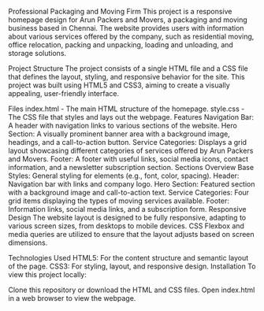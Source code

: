 Professional Packaging and Moving Firm
This project is a responsive homepage design for Arun Packers and Movers, a packaging and moving business based in Chennai. The website provides users with information about various services offered by the company, such as residential moving, office relocation, packing and unpacking, loading and unloading, and storage solutions.

Project Structure
The project consists of a single HTML file and a CSS file that defines the layout, styling, and responsive behavior for the site. This project was built using HTML5 and CSS3, aiming to create a visually appealing, user-friendly interface.

Files
index.html - The main HTML structure of the homepage.
style.css - The CSS file that styles and lays out the webpage.
Features
Navigation Bar: A header with navigation links to various sections of the website.
Hero Section: A visually prominent banner area with a background image, headings, and a call-to-action button.
Service Categories: Displays a grid layout showcasing different categories of services offered by Arun Packers and Movers.
Footer: A footer with useful links, social media icons, contact information, and a newsletter subscription section.
Sections Overview
Base Styles: General styling for elements (e.g., font, color, spacing).
Header: Navigation bar with links and company logo.
Hero Section: Featured section with a background image and call-to-action text.
Service Categories: Four grid items displaying the types of moving services available.
Footer: Information links, social media links, and a subscription form.
Responsive Design
The website layout is designed to be fully responsive, adapting to various screen sizes, from desktops to mobile devices. CSS Flexbox and media queries are utilized to ensure that the layout adjusts based on screen dimensions.

Technologies Used
HTML5: For the content structure and semantic layout of the page.
CSS3: For styling, layout, and responsive design.
Installation
To view this project locally:

Clone this repository or download the HTML and CSS files.
Open index.html in a web browser to view the webpage.
